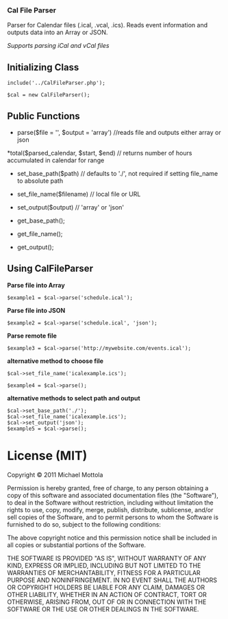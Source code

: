 ### Cal File Parser

Parser for Calendar files (.ical, .vcal, .ics). Reads event information and outputs data into an Array or JSON.

*Supports parsing iCal and vCal files*

## Initializing Class
	
	include('../CalFileParser.php');

	$cal = new CalFileParser();
	
## Public Functions

* parse($file = '', $output = 'array') //reads file and outputs either array or json

*total($parsed_calendar, $start, $end) // returns number of hours accumulated in calendar for range

* set_base_path($path) // defaults to './', not required if setting file_name to absolute path
* set_file_name($filename) // local file or URL
* set_output($output) // 'array' or 'json'

* get_base_path();
* get_file_name();
* get_output();
	
## Using CalFileParser

**Parse file into Array**

	$example1 = $cal->parse('schedule.ical');

**Parse file into JSON**

	$example2 = $cal->parse('schedule.ical', 'json');
	
**Parse remote file**

	$example3 = $cal->parse('http://mywebsite.com/events.ical');
	
**alternative method to choose file**

	$cal->set_file_name('icalexample.ics');
	
	$example4 = $cal->parse();
	
**alternative methods to select path and output**

	$cal->set_base_path('./');
	$cal->set_file_name('icalexample.ics');
	$cal->set_output('json');
	$example5 = $cal->parse();
	
# License (MIT)

Copyright © 2011 Michael Mottola

Permission is hereby granted, free of charge, to any person obtaining
a copy of this software and associated documentation files (the
"Software"), to deal in the Software without restriction, including
without limitation the rights to use, copy, modify, merge, publish,
distribute, sublicense, and/or sell copies of the Software, and to
permit persons to whom the Software is furnished to do so, subject to
the following conditions:

The above copyright notice and this permission notice shall be
included in all copies or substantial portions of the Software.

THE SOFTWARE IS PROVIDED "AS IS", WITHOUT WARRANTY OF ANY KIND,
EXPRESS OR IMPLIED, INCLUDING BUT NOT LIMITED TO THE WARRANTIES OF
MERCHANTABILITY, FITNESS FOR A PARTICULAR PURPOSE AND
NONINFRINGEMENT. IN NO EVENT SHALL THE AUTHORS OR COPYRIGHT HOLDERS BE
LIABLE FOR ANY CLAIM, DAMAGES OR OTHER LIABILITY, WHETHER IN AN ACTION
OF CONTRACT, TORT OR OTHERWISE, ARISING FROM, OUT OF OR IN CONNECTION
WITH THE SOFTWARE OR THE USE OR OTHER DEALINGS IN THE SOFTWARE.

